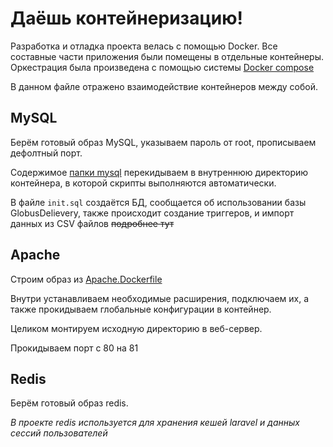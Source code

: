 # Даёшь контейнеризацию!

Разработка и отладка проекта велась с помощью Docker. Все составные части приложения были помещены в отдельные контейнеры. Оркестрация была произведена с помощью системы [Docker compose](https://github.com/DavidaaWoW/GlobusDelievery/blob/master/docker-compose.yml)

В данном файле отражено взаимодействие контейнеров между собой.

## MySQL

Берём готовый образ MySQL, указываем пароль от root, прописываем дефолтный порт.

Содержимое [папки mysql](https://github.com/DavidaaWoW/GlobusDelievery/blob/master/mysql/init.sql) перекидываем в внутреннюю директорию контейнера, в которой скрипты выполняются автоматически.

В файле ```init.sql``` создаётся БД, сообщается об использовании базы GlobusDelievery, также происходит создание триггеров, и импорт данных из CSV файлов ~~подробнее тут~~

## Apache

Строим образ из [Apache.Dockerfile](https://github.com/DavidaaWoW/GlobusDelievery/blob/master/docker/Apache.Dockerfile)

Внутри устанавливаем необходимые расширения, подключаем их, а также прокидываем глобальные конфигурации в контейнер.

Целиком монтируем исходную директорию в веб-сервер.

Прокидываем порт с 80 на 81

## Redis

Берём готовый образ redis. 

*В проекте redis используется для хранения кешей laravel и данных сессий пользователей*
